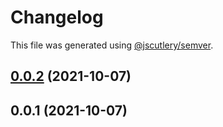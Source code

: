 # Changelog

This file was generated using [@jscutlery/semver](https://github.com/jscutlery/semver).

## [0.0.2](https://github.com/nrwl/board-game-hoard/compare/angular-publish-0.0.1...angular-publish-0.0.2) (2021-10-07)



## 0.0.1 (2021-10-07)
